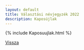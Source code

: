 ```yaml
---
layout: default
title: Választási névjegyzék 2022
description: Kaposújlak
---
```


{% include Kaposuujlak.html %}

[Vissza](./)